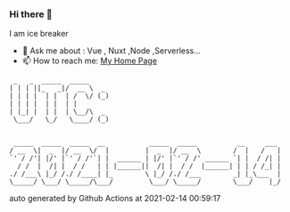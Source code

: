 ### Hi there 👋

I am ice breaker

- 💬 Ask me about : Vue , Nuxt ,Node ,Serverless...
- 📫 How to reach me: [My Home Page](https://icebreaker.top/)

```
 _   _  _____  _____     
| | | ||_   _|/  __ \  _ 
| | | |  | |  | /  \/ (_)
| | | |  | |  | |        
| |_| |  | |  | \__/\  _ 
 \___/   \_/   \____/ (_)
                         
                         
 _____  _____  _____  __           _____  _____          __     ___ 
/ __  \|  _  |/ __  \/  |         |  _  |/ __  \        /  |   /   |
`' / /'| |/' |`' / /'`| |  ______ | |/' |`' / /' ______ `| |  / /| |
  / /  |  /| |  / /   | | |______||  /| |  / /  |______| | | / /_| |
./ /___\ |_/ /./ /____| |_        \ |_/ /./ /___        _| |_\___  |
\_____/ \___/ \_____/\___/         \___/ \_____/        \___/    |_/
```

auto generated by Github Actions at 2021-02-14 00:59:17
